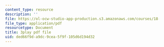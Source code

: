 ```yaml
---
content_type: resource
description: ''
file: https://ol-ocw-studio-app-production.s3.amazonaws.com/courses/18-01sc-single-variable-calculus-fall-2010/ded66f9da9dc9cea5f9f105d6d194d32_W7sNkRpcydk.pdf
file_type: application/pdf
resourcetype: Document
title: 3play pdf file
uid: ded66f9d-a9dc-9cea-5f9f-105d6d194d32
---
```

